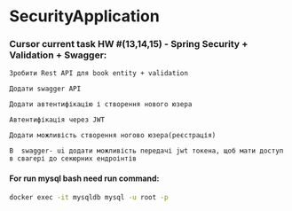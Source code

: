 # SecurityApplication

### Cursor current task HW #(13,14,15) - Spring Security + Validation + Swagger:
```
Зробити Rest API для book entity + validation

Додати swagger API

Додати автентифікацію і створення нового юзера

Автентифікація через JWT

Додати можливість створення ногово юзера(реєстрація)

В  swagger- ui додати можливість передачі jwt токена, щоб мати доступ в свагері до секюрних ендроінтів
```

#### For run mysql bash need run command:
```bash
docker exec -it mysqldb mysql -u root -p
```

